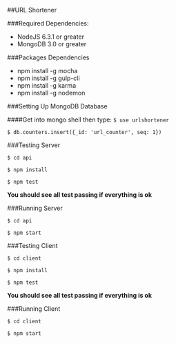 ##URL Shortener

###Required Dependencies:

- NodeJS 6.3.1 or greater
- MongoDB 3.0 or greater

###Packages Dependencies
- npm install -g mocha
- npm install -g gulp-cli
- npm install -g karma
- npm install -g nodemon

###Setting Up MongoDB Database

####Get into mongo shell then type:
`$ use urlshortener`

`$ db.counters.insert({_id: 'url_counter', seq: 1})`


###Testing Server

`$ cd api`

`$ npm install`

`$ npm test`

**You should see all test passing if everything is ok**

###Running Server

`$ cd api`

`$ npm start`

###Testing Client

`$ cd client`

`$ npm install`

`$ npm test`

**You should see all test passing if everything is ok**

###Running Client

`$ cd client`

`$ npm start`
